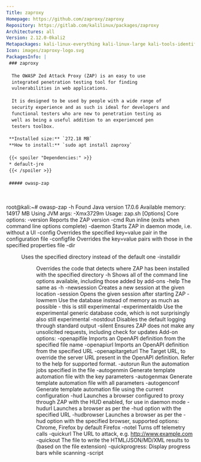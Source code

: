 ```yaml
---
Title: zaproxy
Homepage: https://github.com/zaproxy/zaproxy
Repository: https://gitlab.com/kalilinux/packages/zaproxy
Architectures: all
Version: 2.12.0-0kali2
Metapackages: kali-linux-everything kali-linux-large kali-tools-identify kali-tools-web 
Icon: images/zaproxy-logo.svg
PackagesInfo: |
 ### zaproxy
 
  The OWASP Zed Attack Proxy (ZAP) is an easy to use
  integrated penetration testing tool for finding
  vulnerabilities in web applications.
   
  It is designed to be used by people with a wide range of
  security experience and as such is ideal for developers and
  functional testers who are new to penetration testing as
  well as being a useful addition to an experienced pen
  testers toolbox.
 
 **Installed size:** `272.18 MB`  
 **How to install:** `sudo apt install zaproxy`  
 
 {{< spoiler "Dependencies:" >}}
 * default-jre
 {{< /spoiler >}}
 
 ##### owasp-zap
 
 
 ```
 root@kali:~# owasp-zap -h
 Found Java version 17.0.6
 Available memory: 14917 MB
 Using JVM args: -Xmx3729m
 Usage:
 	zap.sh [Options]
 Core options:
 	-version                 Reports the ZAP version
 	-cmd                     Run inline (exits when command line options complete)
 	-daemon                  Starts ZAP in daemon mode, i.e. without a UI
 	-config <kvpair>         Overrides the specified key=value pair in the configuration file
 	-configfile <path>       Overrides the key=value pairs with those in the specified properties file
 	-dir <dir>               Uses the specified directory instead of the default one
 	-installdir <dir>        Overrides the code that detects where ZAP has been installed with the specified directory
 	-h                       Shows all of the command line options available, including those added by add-ons
 	-help                    The same as -h
 	-newsession <path>       Creates a new session at the given location
 	-session <path>          Opens the given session after starting ZAP
 	-lowmem                  Use the database instead of memory as much as possible - this is still experimental
 	-experimentaldb          Use the experimental generic database code, which is not surprisingly also still experimental
 	-nostdout                Disables the default logging through standard output
 	-silent                  Ensures ZAP does not make any unsolicited requests, including check for updates
 Add-on options:
 	-openapifile <path>      Imports an OpenAPI definition from the specified file name
 	-openapiurl <url>        Imports an OpenAPI definition from the specified URL
 	-openapitargeturl <url>  The Target URL, to override the server URL present in the OpenAPI definition. Refer to the help for supported format.
 	-autorun <filename>      Run the automation jobs specified in the file
 	-autogenmin <filename>   Generate template automation file with the key parameters
 	-autogenmax <filename>   Generate template automation file with all parameters
 	-autogenconf <filename>  Generate template automation file using the current configuration
 	-hud                     Launches a browser configured to proxy through ZAP with the HUD enabled, for use in daemon mode
 	-hudurl <url>            Launches a browser as per the -hud option with the specified URL
 	-hudbrowser <browser>    Launches a browser as per the -hud option with the specified browser, supported options: Chrome, Firefox by default Firefox
 	-notel                   Turns off telemetry calls
 	-quickurl <target url>   The URL to attack, e.g. http://www.example.com
 	-quickout <filename>     The file to write the HTML/JSON/MD/XML results to (based on the file extension)
 	-quickprogress:          Display progress bars while scanning
 	-script <script>         Run the specified script from commandline or load in GUI
 	-certload <path>         Loads the Root CA certificate from the specified file name
 	-certpubdump <path>      Dumps the Root CA public certificate into the specified file name, this is suitable for importing into browsers
 	-certfulldump <path>     Dumps the Root CA full certificate (including the private key) into the specified file name, this is suitable for importing into ZAP
 	-host <host>             Overrides the host used for proxying specified in the configuration file
 	-port <port>             Overrides the port used for proxying specified in the configuration file
 	-addoninstall <addOnId>   Installs the add-on with specified ID from the ZAP Marketplace
 	-addoninstallall          Install all available add-ons from the ZAP Marketplace
 	-addonuninstall <addOnId> Uninstalls the Add-on with specified ID
 	-addonupdate              Update all changed add-ons from the ZAP Marketplace
 	-addonlist                List all of the installed add-ons
 	-graphqlfile <path>       Imports a GraphQL Schema from a File
 	-graphqlurl <url>         Imports a GraphQL Schema from a URL
 	-graphqlendurl <url>      Sets the Endpoint URL
 
 ```
 
 - - -
 
 ##### zaproxy
 
 
 ```
 root@kali:~# zaproxy -h
 Found Java version 17.0.6
 Available memory: 14917 MB
 Using JVM args: -Xmx3729m
 ```
 
 - - -
 
---
```

{{% hidden-comment "<!--Do not edit anything above this line-->" %}}

## Screenshots

![zaproxy](images/zaproxy.png)
